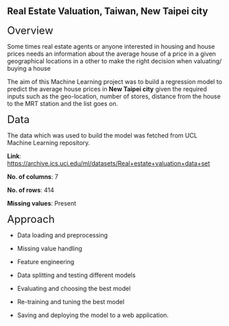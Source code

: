 <h2> Real Estate Valuation, Taiwan, New Taipei city</h2>

<font size= 5>Overview</font>

Some times real estate agents or anyone interested in housing and house prices needs an information about  the average house of a price in a given geographical locations in a other to make the right decision when valuating/ buying a house

The aim of this Machine Learning project was to build a regression model to predict the average house prices in **New Taipei city** given the required inputs such as the geo-location, number of stores, distance from the house to the MRT station and the list goes on.



<font size= 5>Data</font>

The data which was used to build the model was fetched from UCL Machine Learning repository.

**Link**: https://archive.ics.uci.edu/ml/datasets/Real+estate+valuation+data+set

**No. of columns**: 7

**No. of rows**: 414

**Missing values**: Present



<font size= 5>Approach</font>

- Data loading and preprocessing

- Missing value handling

- Feature engineering

- Data splitting  and testing different models

- Evaluating and choosing the best model

- Re-training and tuning the best model

- Saving and deploying the model to a web application.

  

